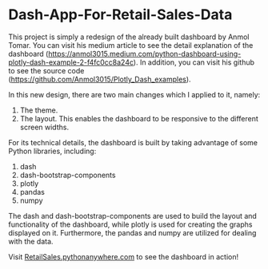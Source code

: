 # Dash-App-For-Retail-Sales-Data

This project is simply a redesign of the already built dashboard by Anmol Tomar. 
You can visit his medium article to see the detail explanation of the dashboard (https://anmol3015.medium.com/python-dashboard-using-plotly-dash-example-2-f4fc0cc8a24c). 
In addition, you can visit his github to see the source code (https://github.com/Anmol3015/Plotly_Dash_examples). 

In this new design, there are two main changes which I applied to it, namely:
1.	The theme.
2.	The layout. This enables the dashboard to be responsive to the different screen widths.

For its technical details, the dashboard is built by taking advantage of some Python libraries, including:
1.	dash
2.	dash-bootstrap-components
3.	plotly
4.	pandas
5.	numpy

The dash and dash-bootstrap-components are used to build the layout and functionality of the dashboard, while plotly is used for creating the graphs displayed on it. 
Furthermore, the pandas and numpy are utilized for dealing with the data.

Visit [RetailSales.pythonanywhere.com](https://retailsales.pythonanywhere.com/) to see the dashboard in action!
